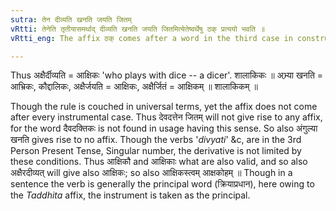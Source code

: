 ```yaml
---
sutra: तेन दीव्यति खनति जयति जितम्
vRtti: तेनेति तृतीयासमर्थाद् दीव्यति खनति जयति जितमित्येतेष्वर्थेषु ठक् प्रत्ययो भवति ॥
vRtti_eng: The affix ठक् comes after a word in the third case in construction, in the sense of, 'he plays', 'he digs', ' he conquers' or 'he is conquered'.

---
```

Thus अक्षैर्दीव्यति = आक्षिकः 'who plays with dice -- a dicer'. शालाकिकः ॥ अभ्र्या खनति = आभ्रिकः, कौद्दालिकः, अक्षैर्जयति = आक्षिकः, अक्षैर्जितं = आक्षिकम् ॥ शालाकिकम् ॥

Though the rule is couched in universal terms, yet the affix does not come after every instrumental case. Thus देवदत्तेन जितम् will not give rise to any affix, for the word दैवदक्तिकः is not found in usage having this sense. So also अंगुल्या खनति gives rise to no affix. Though the verbs '_divyati_' &c, are in the 3rd Person Present Tense, Singular number, the derivative is not limited by these conditions. Thus आक्षिकौ and आक्षिकाः what are also valid, and so also अक्षैरदीव्यत् will give also आक्षिकः; so also आक्षिकस्त्वम् आक्षकोहम् ॥ Though in a sentence the verb is generally the principal word (क्रियाप्रधान), here owing to the _Taddhita_ affix, the instrument is taken as the principal.